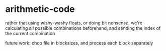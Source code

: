 # arithmetic-code

rather that using wishy-washy floats, or doing bit nonsense, we're calculating all possible combinations beforehand, and sending the index of the current combination

future work: chop file in blocksizes, and process each block separately
